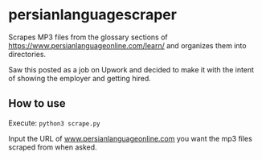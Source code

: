 # persianlanguagescraper

Scrapes MP3 files from the glossary sections of https://www.persianlanguageonline.com/learn/ and organizes them into directories.

Saw this posted as a job on Upwork and decided to make it with the intent of showing the employer and getting hired.

## How to use

Execute: `python3 scrape.py`

Input the URL of www.persianlanguageonline.com you want the mp3 files scraped from when asked.